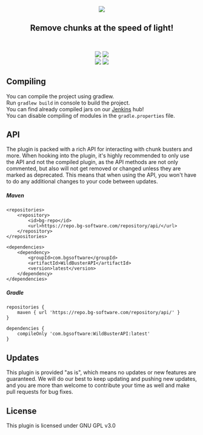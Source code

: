 <p align="center">
<img src="https://bg-software.com/imgs/wildbuster-logo.png" />
<h2 align="center">Remove chunks at the speed of light!</h2>
</p>
<br>
<p align="center">
<a href="https://bg-software.com/discord/"><img src="https://img.shields.io/discord/293212540723396608?color=7289DA&label=Discord&logo=discord&logoColor=7289DA&link=https://bg-software.com/discord/"></a>
<a href="https://bg-software.com/patreon/"><img src="https://img.shields.io/badge/-Support_on_Patreon-F96854.svg?logo=patreon&style=flat&logoColor=white&link=https://bg-software.com/patreon/"></a><br>
<a href=""><img src="https://img.shields.io/maintenance/yes/2025"></a>
<a href="https://www.codacy.com/gh/BG-Software-LLC/WildBuster/dashboard?utm_source=github.com&amp;utm_medium=referral&amp;utm_content=BG-Software-LLC/WildBuster&amp;utm_campaign=Badge_Grade"><img src="https://app.codacy.com/project/badge/Grade/5d61318f219743c8a277735abf703e5d"/></a>
</p>

## Compiling

You can compile the project using gradlew.<br>
Run `gradlew build` in console to build the project.<br>
You can find already compiled jars on our [Jenkins](https://hub.bg-software.com/) hub!<br>
You can disable compiling of modules in the `gradle.properties` file.

## API

The plugin is packed with a rich API for interacting with chunk busters and more. When hooking into the plugin, it's highly recommended to only use the API and not the compiled plugin, as the API methods are not only commented, but also will not get removed or changed unless they are marked as deprecated. This means that when using the API, you won't have to do any additional changes to your code between updates.

##### Maven
```
<repositories>
    <repository>
        <id>bg-repo</id>
        <url>https://repo.bg-software.com/repository/api/</url>
    </repository>
</repositories>

<dependencies>
    <dependency>
        <groupId>com.bgsoftware</groupId>
        <artifactId>WildBusterAPI</artifactId>
        <version>latest</version>
    </dependency>
</dependencies>
```
##### Gradle
```
repositories {
    maven { url 'https://repo.bg-software.com/repository/api/' }
}

dependencies {
    compileOnly 'com.bgsoftware:WildBusterAPI:latest'
}
```

## Updates

This plugin is provided "as is", which means no updates or new features are guaranteed. We will do our best to keep 
updating and pushing new updates, and you are more than welcome to contribute your time as well and make pull requests
for bug fixes. 

## License

This plugin is licensed under GNU GPL v3.0
